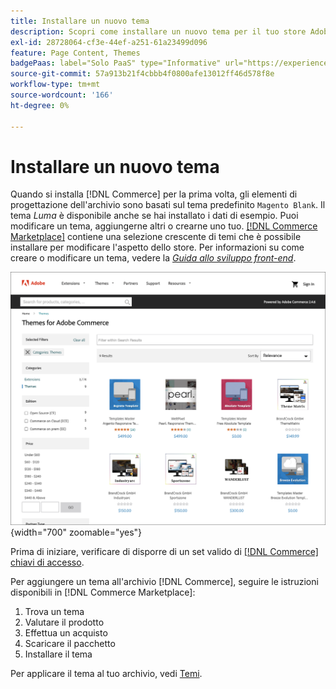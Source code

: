 ```yaml
---
title: Installare un nuovo tema
description: Scopri come installare un nuovo tema per il tuo store Adobe Commerce o Magento Open Source.
exl-id: 28728064-cf3e-44ef-a251-61a23499d096
feature: Page Content, Themes
badgePaas: label="Solo PaaS" type="Informative" url="https://experienceleague.adobe.com/en/docs/commerce/user-guides/product-solutions" tooltip="Applicabile solo ai progetti Adobe Commerce on Cloud (infrastruttura PaaS gestita da Adobe) e ai progetti on-premise."
source-git-commit: 57a913b21f4cbbb4f0800afe13012ff46d578f8e
workflow-type: tm+mt
source-wordcount: '166'
ht-degree: 0%

---
```


# Installare un nuovo tema

Quando si installa [!DNL Commerce] per la prima volta, gli elementi di progettazione dell&#39;archivio sono basati sul tema predefinito `Magento Blank`. Il tema _Luma_ è disponibile anche se hai installato i dati di esempio. Puoi modificare un tema, aggiungerne altri o crearne uno tuo. [[!DNL Commerce Marketplace]](../getting-started/commerce-marketplace.md) contiene una selezione crescente di temi che è possibile installare per modificare l&#39;aspetto dello store. Per informazioni su come creare o modificare un tema, vedere la [_Guida allo sviluppo front-end_](https://developer.adobe.com/commerce/frontend-core/guide/).

![[!DNL Commerce Marketplace]](./assets/marketplace-themes.png){width="700" zoomable="yes"}

Prima di iniziare, verificare di disporre di un set valido di [[!DNL Commerce] chiavi di accesso](https://experienceleague.adobe.com/docs/commerce-operations/installation-guide/prerequisites/authentication-keys.html).

Per aggiungere un tema all&#39;archivio [!DNL Commerce], seguire le istruzioni disponibili in [!DNL Commerce Marketplace]:

1. Trova un tema
1. Valutare il prodotto
1. Effettua un acquisto
1. Scaricare il pacchetto
1. Installare il tema

Per applicare il tema al tuo archivio, vedi [Temi](themes.md).
